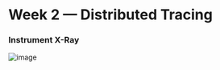 # Week 2 — Distributed Tracing


### Instrument X-Ray

![image](https://user-images.githubusercontent.com/2639639/222941189-c7d145e8-829c-408c-bbf3-1a8faec8e036.png)

